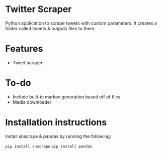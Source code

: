 # Twitter Scraper
Python application to scrape tweets with custom parameters. It creates a folder called tweets & outputs files to there.

# Features
* Tweet scraper

# To-do
* Include built-in markov generation based off of files
* Media downloader

# Installation instructions
Install snscrape & pandas by running the following:

`pip install snscrape`
`pip install pandas`
